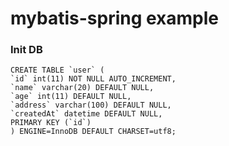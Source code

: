 # mybatis-spring example

### Init DB

	CREATE TABLE `user` (
	`id` int(11) NOT NULL AUTO_INCREMENT,
	`name` varchar(20) DEFAULT NULL,
	`age` int(11) DEFAULT NULL,
	`address` varchar(100) DEFAULT NULL,
	`createdAt` datetime DEFAULT NULL,
	PRIMARY KEY (`id`)
	) ENGINE=InnoDB DEFAULT CHARSET=utf8;